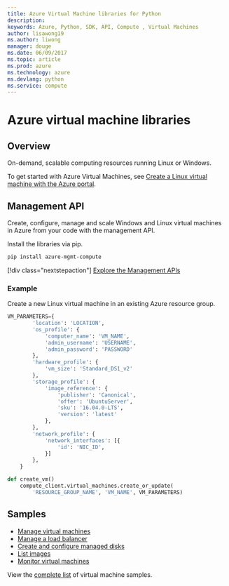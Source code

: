 ```yaml
---
title: Azure Virtual Machine libraries for Python
description: 
keywords: Azure, Python, SDK, API, Compute , Virtual Machines
author: lisawong19
ms.author: liwong
manager: douge
ms.date: 06/09/2017
ms.topic: article
ms.prod: azure
ms.technology: azure
ms.devlang: python
ms.service: compute
---
```


# Azure virtual machine libraries

## Overview

On-demand, scalable computing resources running Linux or Windows.

To get started with Azure Virtual Machines, see [Create a Linux virtual machine with the Azure portal](/azure/virtual-machines/linux/quick-create-portal).

## Management API

Create, configure, manage and scale Windows and Linux virtual machines in Azure from your code with the management API.

Install the libraries via pip.

```bash
pip install azure-mgmt-compute 
```   

[!div class="nextstepaction"]
[Explore the Management APIs](/python/api/azure.mgmt.compute.compute)

### Example

Create a new Linux virtual machine in an existing Azure resource group.

```python
VM_PARAMETERS={
        'location': 'LOCATION',
        'os_profile': {
            'computer_name': 'VM_NAME',
            'admin_username': 'USERNAME',
            'admin_password': 'PASSWORD'
        },
        'hardware_profile': {
            'vm_size': 'Standard_DS1_v2'
        },
        'storage_profile': {
            'image_reference': {
                'publisher': 'Canonical',
                'offer': 'UbuntuServer',
                'sku': '16.04.0-LTS',
                'version': 'latest'
            },
        },
        'network_profile': {
            'network_interfaces': [{
                'id': 'NIC_ID',
            }]
        },
    }

def create_vm()
    compute_client.virtual_machines.create_or_update(
        'RESOURCE_GROUP_NAME', 'VM_NAME', VM_PARAMETERS)
```

## Samples

* [Manage virtual machines][1]
* [Manage a load balancer][2]
* [Create and configure managed disks][3]
* [List images][4] 
* [Monitor virtual machines][5]

View the [complete list](https://azure.microsoft.com/resources/samples/?platform=python&term=virtual-machines) of virtual machine samples.

[1]: https://azure.microsoft.com/resources/samples/virtual-machines-python-manage/
[2]: https://azure.microsoft.com/resources/samples/network-python-manage-loadbalancer
[3]: ../docs-ref-conceptual/python-sdk-azure-samples-managed-disks.md
[4]: ../docs-ref-conceptual/python-sdk-azure-samples-list-images.md
[5]: ../docs-ref-conceptual/python-sdk-azure-samples-monitor-vms.md